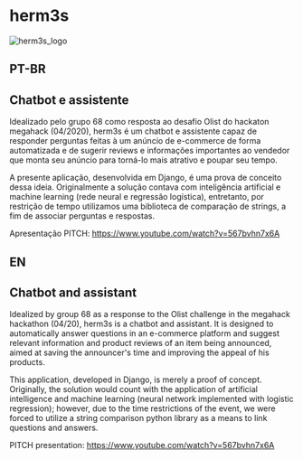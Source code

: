 # herm3s

![herm3s_logo](https://github.com/estevan-alex/herm3s-AI-chatbot/blob/master/utils/hermes_logo.jpg)

## PT-BR

## Chatbot e assistente

Idealizado pelo grupo 68 como resposta ao desafio Olist do hackaton megahack (04/2020), herm3s é um chatbot e assistente capaz de responder perguntas feitas à um anúncio de e-commerce de forma automatizada e de sugerir reviews e informações importantes ao vendedor que monta seu anúncio para torná-lo mais atrativo e poupar seu tempo.



A presente aplicação, desenvolvida em Django, é uma prova de conceito dessa ideia. Originalmente a solução contava com inteligência artificial e machine learning (rede neural e regressão logística), entretanto, por restrição de tempo utilizamos uma biblioteca de comparação de strings, a fim de associar perguntas e respostas.



Apresentação PITCH: https://www.youtube.com/watch?v=567bvhn7x6A



## EN


## Chatbot and assistant
Idealized by group 68 as a response to the Olist challenge in the megahack hackathon (04/20), herm3s is a chatbot and assistant. It is designed to automatically answer questions in an e-commerce platform and suggest relevant information and product reviews of an item being announced, aimed at saving the announcer's time and improving the appeal of his products.

This application, developed in Django, is merely a proof of concept. Originally, the solution would count with the application of artificial intelligence and machine learning (neural network implemented with logistic regression); however, due to the time restrictions of the event, we were forced to utilize a string comparison python library as a means to link questions and answers.

PITCH presentation: https://www.youtube.com/watch?v=567bvhn7x6A
